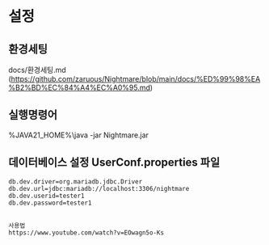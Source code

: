 
# 설정


## 환경세팅 
docs/환경세팅.md
(https://github.com/zaruous/Nightmare/blob/main/docs/%ED%99%98%EA%B2%BD%EC%84%A4%EC%A0%95.md)

## 실행명령어
%JAVA21_HOME%\java -jar Nightmare.jar




## 데이터베이스 설정 UserConf.properties 파일
```
db.dev.driver=org.mariadb.jdbc.Driver
db.dev.url=jdbc:mariadb://localhost:3306/nightmare
db.dev.userid=tester1
db.dev.password=tester1


사용법
https://www.youtube.com/watch?v=EOwagn5o-Ks

